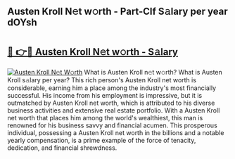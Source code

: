 ## Austen Kroll N𝚎t w𝚘rth - Part-CIf S𝚊lary per year dOYsh

# <h2><a href="http://gc2hlw.nevu.top/?p=Austen+Kroll">🔗 👉🔴 Austen Kroll N𝚎t w𝚘rth - S𝚊lary</a></h2>

[![Austen Kroll N𝚎t W𝚘rth](https://i.imgur.com/Oavwk0R.jpeg)](http://gc2hlw.nevu.top/?p=Austen+Kroll)
What is Austen Kroll n𝚎t w𝚘rth? What is Austen Kroll s𝚊lary per year?
This rich person's Austen Kroll net worth is considerable, earning him a place among the industry's most financially successful. His income from his employment is impressive, but it is outmatched by Austen Kroll net worth, which is attributed to his diverse business activities and extensive real estate portfolio. With a Austen Kroll net worth that places him among the world's wealthiest, this man is renowned for his business savvy and financial acumen. This prosperous individual, possessing a Austen Kroll net worth in the billions and a notable yearly compensation, is a prime example of the force of tenacity, dedication, and financial shrewdness.
